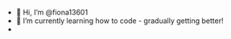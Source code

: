 - 👋 Hi, I’m @fiona13601
- 🌱 I’m currently learning how to code - gradually getting better!
- 
<!---
fiona13601/fiona13601 is a ✨ special ✨ repository because its `README.md` (this file) appears on your GitHub profile.
You can click the Preview link to take a look at your changes.
--->
